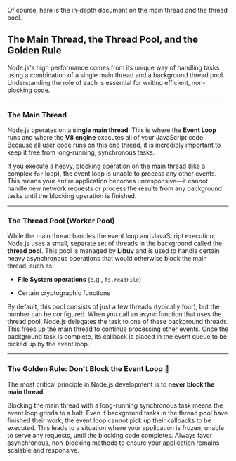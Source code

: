 Of course, here is the in-depth document on the main thread and the thread pool.

## The Main Thread, the Thread Pool, and the Golden Rule

Node.js's high performance comes from its unique way of handling tasks using a combination of a single main thread and a background thread pool. Understanding the role of each is essential for writing efficient, non-blocking code.

---

### The Main Thread

Node.js operates on a **single main thread**. This is where the **Event Loop** runs and where the **V8 engine** executes all of your JavaScript code. Because all user code runs on this one thread, it is incredibly important to keep it free from long-running, synchronous tasks.

If you execute a heavy, blocking operation on the main thread (like a complex `for` loop), the event loop is unable to process any other events. This means your entire application becomes unresponsive—it cannot handle new network requests or process the results from any background tasks until the blocking operation is finished.

---

### The Thread Pool (Worker Pool)

While the main thread handles the event loop and JavaScript execution, Node.js uses a small, separate set of threads in the background called the **thread pool**. This pool is managed by **Libuv** and is used to handle certain heavy asynchronous operations that would otherwise block the main thread, such as:

- **File System operations** (e.g., `fs.readFile`)
    
- Certain cryptographic functions
    

By default, this pool consists of just a few threads (typically four), but the number can be configured. When you call an async function that uses the thread pool, Node.js delegates the task to one of these background threads. This frees up the main thread to continue processing other events. Once the background task is complete, its callback is placed in the event queue to be picked up by the event loop.

---

### The Golden Rule: Don't Block the Event Loop 🚫

The most critical principle in Node.js development is to **never block the main thread**.

Blocking the main thread with a long-running synchronous task means the event loop grinds to a halt. Even if background tasks in the thread pool have finished their work, the event loop cannot pick up their callbacks to be executed. This leads to a situation where your application is frozen, unable to serve any requests, until the blocking code completes. Always favor asynchronous, non-blocking methods to ensure your application remains scalable and responsive.